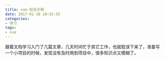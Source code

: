 ```yaml
---
title: vue-综合示例
date: 2017-01-18 10:55:55
categories:
- 学习
tags:
- vue
---
```

跟着文档学习入门了几篇文章，几天时间忙于其它工作，也就耽误下来了，准备写一个小项目的时候，发现没有及时用到项目中，很多知识点又模糊了。  
<!-- more -->

